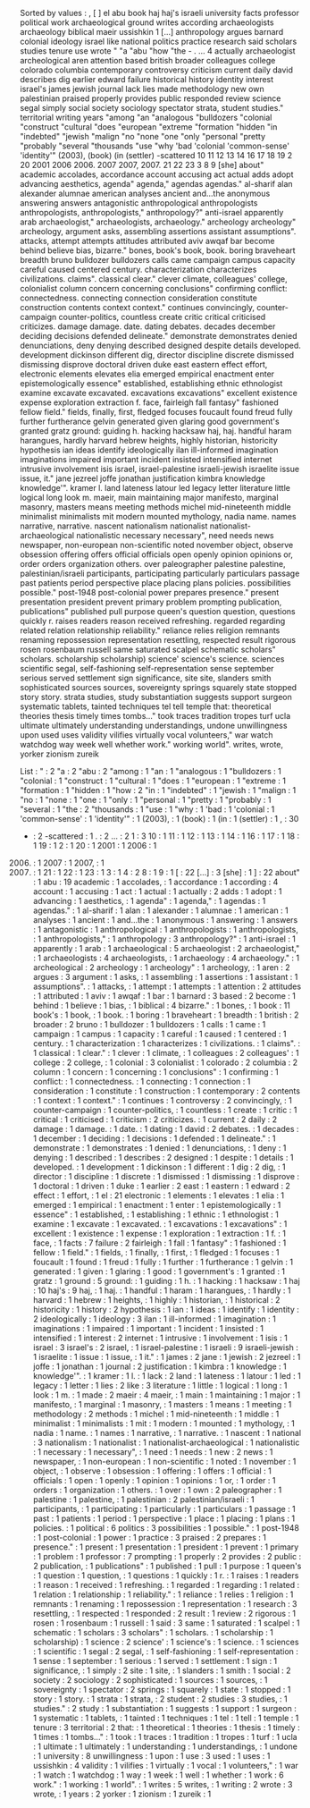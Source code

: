 Sorted by values :
, [ ] el abu book haj haj's israeli university facts professor political work archaeological ground writes according archaeologists archaeology biblical maeir ussishkin 1 [...] anthropology argues barnard colonial ideology israel like national politics practice research said scholars studies tenure use wrote " "a "abu "how "the - . ... 4 actually archaeologist archeological aren attention based british broader colleagues college colorado columbia contemporary controversy criticism current daily david describes dig earlier edward failure historical history identity interest israel's james jewish journal lack lies made methodology new own palestinian praised properly provides public responded review science segal simply social society sociology spectator strata, student studies." territorial writing years "among "an "analogous "bulldozers "colonial "construct "cultural "does "european "extreme "formation "hidden "in "indebted" "jewish "malign "no "none "one "only "personal "pretty "probably "several "thousands "use "why 'bad 'colonial 'common-sense' 'identity'" (2003), (book) (in (settler) -scattered 10 11 12 13 14 16 17 18 19 2 20 2001 2006 2006. 2007 2007, 2007. 21 22 23 3 8 9 [she] about" academic accolades, accordance account accusing act actual adds adopt advancing aesthetics, agenda" agenda," agendas agendas." al-sharif alan alexander alumnae american analyses ancient and...the anonymous answering answers antagonistic anthropological anthropologists anthropologists, anthropologists," anthropology?" anti-israel apparently arab archaeologist," archaeologists, archaeology." archeology archeology" archeology, argument asks, assembling assertions assistant assumptions". attacks, attempt attempts attitudes attributed aviv awqaf bar become behind believe bias, bizarre." bones, book's book, book. boring braveheart breadth bruno bulldozer bulldozers calls came campaign campus capacity careful caused centered century. characterization characterizes civilizations. claims". classical clear." clever climate, colleagues' college, colonialist column concern concerning conclusions" confirming conflict: connectedness. connecting connection consideration constitute construction contents context context." continues convincingly, counter-campaign counter-politics, countless create critic critical criticised criticizes. damage damage. date. dating debates. decades december deciding decisions defended delineate." demonstrate demonstrates denied denunciations, deny denying described designed despite details developed. development dickinson different dig, director discipline discrete dismissed dismissing disprove doctoral driven duke east eastern effect effort, electronic elements elevates elia emerged empirical enactment enter epistemologically essence" established, establishing ethnic ethnologist examine excavate excavated. excavations excavations" excellent existence expense exploration extraction f. face, fairleigh fall fantasy" fashioned fellow field." fields, finally, first, fledged focuses foucault found freud fully further furtherance gelvin generated given glaring good government's granted gratz ground: guiding h. hacking hacksaw haj, haj. handful haram harangues, hardly harvard hebrew heights, highly historian, historicity hypothesis ian ideas identify ideologically ilan ill-informed imagination imaginations impaired important incident insisted intensified internet intrusive involvement isis israel, israel-palestine israeli-jewish israelite issue issue, it." jane jezreel joffe jonathan justification kimbra knowledge knowledge'". kramer l. land lateness latour led legacy letter literature little logical long look m. maeir, main maintaining major manifesto, marginal masonry, masters means meeting methods michel mid-nineteenth middle minimalist minimalists mit modern mounted mythology, nadia name. names narrative, narrative. nascent nationalism nationalist nationalist-archaeological nationalistic necessary necessary", need needs news newspaper, non-european non-scientific noted november object, observe obsession offering offers official officials open openly opinion opinions or, order orders organization others. over paleographer palestine palestine, palestinian/israeli participants, participating particularly particulars passage past patients period perspective place placing plans policies. possibilities possible." post-1948 post-colonial power prepares presence." present presentation president prevent primary problem prompting publication, publications" published pull purpose queen's question question, questions quickly r. raises readers reason received refreshing. regarded regarding related relation relationship reliability." reliance relies religion remnants renaming repossession representation resettling, respected result rigorous rosen rosenbaum russell same saturated scalpel schematic scholars" scholars. scholarship scholarship) science' science's science. sciences scientific segal, self-fashioning self-representation sense september serious served settlement sign significance, site site, slanders smith sophisticated sources sources, sovereignty springs squarely state stopped story story. strata studies, study substantiation suggests support surgeon systematic tablets, tainted techniques tel tell temple that: theoretical theories thesis timely times tombs..." took traces tradition tropes turf ucla ultimate ultimately understanding understandings, undone unwillingness upon used uses validity vilifies virtually vocal volunteers," war watch watchdog way week well whether work." working world". writes, wrote, yorker zionism zureik 

List :
" : 2
"a : 2
"abu : 2
"among : 1
"an : 1
"analogous : 1
"bulldozers : 1
"colonial : 1
"construct : 1
"cultural : 1
"does : 1
"european : 1
"extreme : 1
"formation : 1
"hidden : 1
"how : 2
"in : 1
"indebted" : 1
"jewish : 1
"malign : 1
"no : 1
"none : 1
"one : 1
"only : 1
"personal : 1
"pretty : 1
"probably : 1
"several : 1
"the : 2
"thousands : 1
"use : 1
"why : 1
'bad : 1
'colonial : 1
'common-sense' : 1
'identity'" : 1
(2003), : 1
(book) : 1
(in : 1
(settler) : 1
, : 30
- : 2
-scattered : 1
. : 2
... : 2
1 : 3
10 : 1
11 : 1
12 : 1
13 : 1
14 : 1
16 : 1
17 : 1
18 : 1
19 : 1
2 : 1
20 : 1
2001 : 1
2006 : 1
2006. : 1
2007 : 1
2007, : 1
2007. : 1
21 : 1
22 : 1
23 : 1
3 : 1
4 : 2
8 : 1
9 : 1
[ : 22
[...] : 3
[she] : 1
] : 22
about" : 1
abu : 19
academic : 1
accolades, : 1
accordance : 1
according : 4
account : 1
accusing : 1
act : 1
actual : 1
actually : 2
adds : 1
adopt : 1
advancing : 1
aesthetics, : 1
agenda" : 1
agenda," : 1
agendas : 1
agendas." : 1
al-sharif : 1
alan : 1
alexander : 1
alumnae : 1
american : 1
analyses : 1
ancient : 1
and...the : 1
anonymous : 1
answering : 1
answers : 1
antagonistic : 1
anthropological : 1
anthropologists : 1
anthropologists, : 1
anthropologists," : 1
anthropology : 3
anthropology?" : 1
anti-israel : 1
apparently : 1
arab : 1
archaeological : 5
archaeologist : 2
archaeologist," : 1
archaeologists : 4
archaeologists, : 1
archaeology : 4
archaeology." : 1
archeological : 2
archeology : 1
archeology" : 1
archeology, : 1
aren : 2
argues : 3
argument : 1
asks, : 1
assembling : 1
assertions : 1
assistant : 1
assumptions". : 1
attacks, : 1
attempt : 1
attempts : 1
attention : 2
attitudes : 1
attributed : 1
aviv : 1
awqaf : 1
bar : 1
barnard : 3
based : 2
become : 1
behind : 1
believe : 1
bias, : 1
biblical : 4
bizarre." : 1
bones, : 1
book : 11
book's : 1
book, : 1
book. : 1
boring : 1
braveheart : 1
breadth : 1
british : 2
broader : 2
bruno : 1
bulldozer : 1
bulldozers : 1
calls : 1
came : 1
campaign : 1
campus : 1
capacity : 1
careful : 1
caused : 1
centered : 1
century. : 1
characterization : 1
characterizes : 1
civilizations. : 1
claims". : 1
classical : 1
clear." : 1
clever : 1
climate, : 1
colleagues : 2
colleagues' : 1
college : 2
college, : 1
colonial : 3
colonialist : 1
colorado : 2
columbia : 2
column : 1
concern : 1
concerning : 1
conclusions" : 1
confirming : 1
conflict: : 1
connectedness. : 1
connecting : 1
connection : 1
consideration : 1
constitute : 1
construction : 1
contemporary : 2
contents : 1
context : 1
context." : 1
continues : 1
controversy : 2
convincingly, : 1
counter-campaign : 1
counter-politics, : 1
countless : 1
create : 1
critic : 1
critical : 1
criticised : 1
criticism : 2
criticizes. : 1
current : 2
daily : 2
damage : 1
damage. : 1
date. : 1
dating : 1
david : 2
debates. : 1
decades : 1
december : 1
deciding : 1
decisions : 1
defended : 1
delineate." : 1
demonstrate : 1
demonstrates : 1
denied : 1
denunciations, : 1
deny : 1
denying : 1
described : 1
describes : 2
designed : 1
despite : 1
details : 1
developed. : 1
development : 1
dickinson : 1
different : 1
dig : 2
dig, : 1
director : 1
discipline : 1
discrete : 1
dismissed : 1
dismissing : 1
disprove : 1
doctoral : 1
driven : 1
duke : 1
earlier : 2
east : 1
eastern : 1
edward : 2
effect : 1
effort, : 1
el : 21
electronic : 1
elements : 1
elevates : 1
elia : 1
emerged : 1
empirical : 1
enactment : 1
enter : 1
epistemologically : 1
essence" : 1
established, : 1
establishing : 1
ethnic : 1
ethnologist : 1
examine : 1
excavate : 1
excavated. : 1
excavations : 1
excavations" : 1
excellent : 1
existence : 1
expense : 1
exploration : 1
extraction : 1
f. : 1
face, : 1
facts : 7
failure : 2
fairleigh : 1
fall : 1
fantasy" : 1
fashioned : 1
fellow : 1
field." : 1
fields, : 1
finally, : 1
first, : 1
fledged : 1
focuses : 1
foucault : 1
found : 1
freud : 1
fully : 1
further : 1
furtherance : 1
gelvin : 1
generated : 1
given : 1
glaring : 1
good : 1
government's : 1
granted : 1
gratz : 1
ground : 5
ground: : 1
guiding : 1
h. : 1
hacking : 1
hacksaw : 1
haj : 10
haj's : 9
haj, : 1
haj. : 1
handful : 1
haram : 1
harangues, : 1
hardly : 1
harvard : 1
hebrew : 1
heights, : 1
highly : 1
historian, : 1
historical : 2
historicity : 1
history : 2
hypothesis : 1
ian : 1
ideas : 1
identify : 1
identity : 2
ideologically : 1
ideology : 3
ilan : 1
ill-informed : 1
imagination : 1
imaginations : 1
impaired : 1
important : 1
incident : 1
insisted : 1
intensified : 1
interest : 2
internet : 1
intrusive : 1
involvement : 1
isis : 1
israel : 3
israel's : 2
israel, : 1
israel-palestine : 1
israeli : 9
israeli-jewish : 1
israelite : 1
issue : 1
issue, : 1
it." : 1
james : 2
jane : 1
jewish : 2
jezreel : 1
joffe : 1
jonathan : 1
journal : 2
justification : 1
kimbra : 1
knowledge : 1
knowledge'". : 1
kramer : 1
l. : 1
lack : 2
land : 1
lateness : 1
latour : 1
led : 1
legacy : 1
letter : 1
lies : 2
like : 3
literature : 1
little : 1
logical : 1
long : 1
look : 1
m. : 1
made : 2
maeir : 4
maeir, : 1
main : 1
maintaining : 1
major : 1
manifesto, : 1
marginal : 1
masonry, : 1
masters : 1
means : 1
meeting : 1
methodology : 2
methods : 1
michel : 1
mid-nineteenth : 1
middle : 1
minimalist : 1
minimalists : 1
mit : 1
modern : 1
mounted : 1
mythology, : 1
nadia : 1
name. : 1
names : 1
narrative, : 1
narrative. : 1
nascent : 1
national : 3
nationalism : 1
nationalist : 1
nationalist-archaeological : 1
nationalistic : 1
necessary : 1
necessary", : 1
need : 1
needs : 1
new : 2
news : 1
newspaper, : 1
non-european : 1
non-scientific : 1
noted : 1
november : 1
object, : 1
observe : 1
obsession : 1
offering : 1
offers : 1
official : 1
officials : 1
open : 1
openly : 1
opinion : 1
opinions : 1
or, : 1
order : 1
orders : 1
organization : 1
others. : 1
over : 1
own : 2
paleographer : 1
palestine : 1
palestine, : 1
palestinian : 2
palestinian/israeli : 1
participants, : 1
participating : 1
particularly : 1
particulars : 1
passage : 1
past : 1
patients : 1
period : 1
perspective : 1
place : 1
placing : 1
plans : 1
policies. : 1
political : 6
politics : 3
possibilities : 1
possible." : 1
post-1948 : 1
post-colonial : 1
power : 1
practice : 3
praised : 2
prepares : 1
presence." : 1
present : 1
presentation : 1
president : 1
prevent : 1
primary : 1
problem : 1
professor : 7
prompting : 1
properly : 2
provides : 2
public : 2
publication, : 1
publications" : 1
published : 1
pull : 1
purpose : 1
queen's : 1
question : 1
question, : 1
questions : 1
quickly : 1
r. : 1
raises : 1
readers : 1
reason : 1
received : 1
refreshing. : 1
regarded : 1
regarding : 1
related : 1
relation : 1
relationship : 1
reliability." : 1
reliance : 1
relies : 1
religion : 1
remnants : 1
renaming : 1
repossession : 1
representation : 1
research : 3
resettling, : 1
respected : 1
responded : 2
result : 1
review : 2
rigorous : 1
rosen : 1
rosenbaum : 1
russell : 1
said : 3
same : 1
saturated : 1
scalpel : 1
schematic : 1
scholars : 3
scholars" : 1
scholars. : 1
scholarship : 1
scholarship) : 1
science : 2
science' : 1
science's : 1
science. : 1
sciences : 1
scientific : 1
segal : 2
segal, : 1
self-fashioning : 1
self-representation : 1
sense : 1
september : 1
serious : 1
served : 1
settlement : 1
sign : 1
significance, : 1
simply : 2
site : 1
site, : 1
slanders : 1
smith : 1
social : 2
society : 2
sociology : 2
sophisticated : 1
sources : 1
sources, : 1
sovereignty : 1
spectator : 2
springs : 1
squarely : 1
state : 1
stopped : 1
story : 1
story. : 1
strata : 1
strata, : 2
student : 2
studies : 3
studies, : 1
studies." : 2
study : 1
substantiation : 1
suggests : 1
support : 1
surgeon : 1
systematic : 1
tablets, : 1
tainted : 1
techniques : 1
tel : 1
tell : 1
temple : 1
tenure : 3
territorial : 2
that: : 1
theoretical : 1
theories : 1
thesis : 1
timely : 1
times : 1
tombs..." : 1
took : 1
traces : 1
tradition : 1
tropes : 1
turf : 1
ucla : 1
ultimate : 1
ultimately : 1
understanding : 1
understandings, : 1
undone : 1
university : 8
unwillingness : 1
upon : 1
use : 3
used : 1
uses : 1
ussishkin : 4
validity : 1
vilifies : 1
virtually : 1
vocal : 1
volunteers," : 1
war : 1
watch : 1
watchdog : 1
way : 1
week : 1
well : 1
whether : 1
work : 6
work." : 1
working : 1
world". : 1
writes : 5
writes, : 1
writing : 2
wrote : 3
wrote, : 1
years : 2
yorker : 1
zionism : 1
zureik : 1
